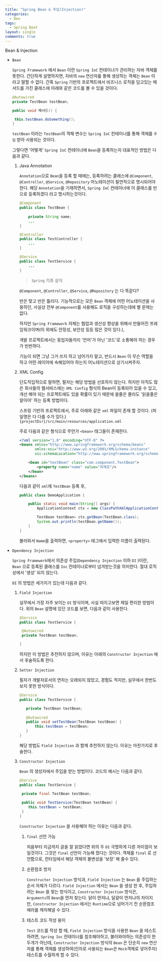 ```yaml
---
title: "Spring Bean & 주입(Injection)"
categories:
  - Dev
tags:
  - Spring Boot
layout: single
comments: true
---
```


Bean & Injection

- `Bean`

  `Spring Framework` 에서 `Bean` 이란 `Spring IoC` 컨테이너가 관리하는 자바 객체를 뜻한다. 간단하게 설명하자면, 자바의 `new` 연산자를 통해 생성하는 객체는 `Bean` 이라고 말할 수 없다. 간혹 `Spring`  기반의 프로젝트에서 비즈니스 로직을 담고있는 메서드를 가진 클래스에 아래와 같은 코드를 볼 수 있을 것이다.

  ```java
  @Autowired
  private TestBean testBean;
  
  public void 메서드() {
  
   this.testBean.doSomething();
  }
  ```

  `testBean` 이라는 `TestBean`의 객체 변수는 `Spring IoC` 컨테이너를 통해 객체를 `주입` 받아 사용되는 것이다.

  그렇다면 '어떻게' `Spring IoC` 컨테이너에 `Bean`을 등록하는지 대표적인 방법은 다음과 같다.

  1. Java Annotation

     `Annotation`으로 `Bean`을 등록 할 때에는, 등록하려는 클래스에 `@Component`, `@Controller`, `@Service`, `@Repository` 어노테이션이 필연적으로 명시되어야 한다. 해당 `Annotation`을 기재하면서, `Spring IoC` 컨테이너에 이 클래스를 빈으로 등록하겠다 라고 명시하는것이다.

     ```java
     @Component
     public class TestBean {
     		
         private String name;
         ...
     }
     
     @Controller
     public class TestController {
         ...
     }
     
     @Service
     public class TestService {
         ...
     }
     ```

     > `Spring` 기초 상식

      `@Component`, `@Controller`, `@Service`, `@Repository` 는 다 똑같다?

     반은 맞고 반은 틀리다. 기능적으로는 모든 `Bean` 객체에 어떤 어노테이션을 사용하던, 사실상 전부 `@Component`를 사용해도 로직을 구성하는데에 별 문제는 없다.

     하지만 `Spring Framework` 자체는 협업과 생산성 향상을 위해서 만들어진 프레임워크이며(이 외에도 안정성, 보안성 등등 많은 것이 있다.),

     개발 프로젝트에서는 동업자들끼리 '언어'가 아닌 '코드'로 소통해야 하는 경우가 빈번하다. 
     
     기능이 되면 그냥 그거 쓰지 하고 넘어가지 말고, 반드시 `Bean` 이 무슨 역할을 하고 어떤 레이어에 속해있어야 하는지 어노테이션으로 상기시켜주자.

  2. XML Config

     단도직입적으로 말하면, 필자는 해당 방법을 선호하지 않는다. 하지만 아직도 많은 회사들의 웹서비스에는 `XML Config` 형식의 Bean이 등록되어 있을 수 있고,  개선 해야 되는 프로젝트에도 있을 확률이 있기 때문에 쓸줄은 몰라도 '읽을줄은 알아야' 하는 등록 방법이다.

     스프링 기반의 프로젝트에서, 주로 아래와 같은 `xml` 파일이 존재 할 것이다. (파일명은 다 다를 수가 있다.) `{projectDir}/src/main/resources/application.xml`

     주로 다음과 같은 형식으로 무언가 `<bean>` 태그들이 존재한다.

     ```xml
     <?xml version="1.0" encoding="UTF-8" ?>
     <beans xmlns="http://www.springframework.org/schema/beans"
            xmlns:xsi="http://www.w3.org/2001/XMLSchema-instance"
            xsi:schemaLocation="http://www.springframework.org/schema/beans http://www.springframework.org/schema/beans/spring-beans.xsd">
     
         <bean id="testBean" class="com.component.TestBean">
             <property name="name" value="최재호"/>
         </bean>
     </beans>
     ```

     다음과 같이 `xml`에  `TestBean` 등록 후, 

     ```java
     public class DemoApplication {
     
         public static void main(String[] args) {
             ApplicationContext ctx = new ClassPathXmlApplicationContext("application.xml");
     
             TestBean testBean= ctx.getBean(TestBean.class);
             System.out.println(testBean.getName());
         }
     }
     ```

     불러와서 `Name`을 출력하면, `<property>` 태그에서 입력한 이름이 출력된다.

- `Dpendency Injection`

  `Spring Framework`에서 의존성 주입(`Dependency Injection` 이하 `DI` )이란, `Bean` 으로 등록된 클래스를 `Ioc` 컨테이너로부터 넘겨받는것을 의미한다. 절대 로직상에서 '생성' 되지 않는다.

  `DI` 의 방법은 세가지가 있는데 다음과 같다.

  1. `Field Injection`

     실무에서 가장 자주 보이는 `DI` 방식이며, 사실 따지고보면 제일 편리한 방법이다. 위의 `Bean` 설명에 있던 코드를 보면, 다음과 같이 사용한다.

     ```java
     @Service
     public class TestService {
     
      @Autowired
      private TestBean testBean;
     
     }
     ```

     하지만 이 방법은 추천하지 않으며, 이유는 아래의 `Constructor Injection` 에서 후술하도록 한다.

  2. `Setter Injection`

     필자가 개발자로서의 연차는 오래되지 않았고, 경험도 적지만, 실무에서 한번도 보지 못한 방식이다. 

     ```java
     @Service
     public class TestService {
     
     	private TestBean testBean;
     	
     	@Autowired
     	public void setTestBean(TestBean testBean) {
     		this.testBean = testBean;
     	}
     }
     ```

     해당 방법도 `Field Injection` 과 함께 추천하지 않는다. 이유는 마찬가지로 후술한다.

  3. `Constructor Injection`

     `Bean` 의 생성자에서 주입을 받는 방법이다. 코드의 예시는 다음과 같다.

     ```java
     @Service
     public class TestService {
     
      private final TestBean testBean;
      
      public void TestService(TestBean testBean) {
         this.testBean = testBean;
      }
     }
     ```

     `Constructor Injection` 을 사용해야 하는 이유는 다음과 같다.

     1. `final` 선언 가능

        처음부터 지금까지 글을 잘 읽었다면 위의 두 `DI` 극명하게 다른 차이점이 보일것이다. 그것은 `final` 선언이 가능해 졌다는 것이다. 객체를 `final` 로 선언함으로, 런타임에서 해당 객체의 불변성을 '보장' 해 줄수 있다. 

     2. 순환참조 방지

        `Constructor Injection` 방식과, `Field Injection` 는 `Bean` 을 주입하는 순서 자체가 다르다. `Field Injection` 에서는 `Bean` 을 생성 한 후, 주입하려는 `Bean` 을 찾는 방식이고, `Constructor Injection` 방식은, `Arguments`의 `Bean`을 먼저 찾는다. 닭이 먼저냐, 달걀이 먼저냐의 차이지만, `Constructor Injection` 에서는 `Runtime`으로 넘어가기 전 순환참조 에러를 캐치해낼 수 있다.

     3. 테스트 코드 작성 용이

        `Test` 코드를 작성 할 때,  `Field Injection` 방식을 사용한 `Bean` 을 테스트 하려면, `Spring Ioc` 컨테이너를 참조해야하고, 불러와야하는 의존성이 한두개가 아닌데, `Constructor Injection` 방식의 `Bean` 은 단순히 `new` 연산자를 통해 객체를 생성하여(인자로 사용되는 `Bean`은 `Mock`객체로 넣어주자) 테스트를 수월하게 할 수 있다.
